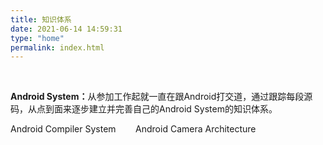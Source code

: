 ```yaml
---
title: 知识体系
date: 2021-06-14 14:59:31
type: "home"
permalink: index.html
---
```


<head>
    <meata charset="UTF-8">
    <title>知识体系</title>
</head><body><br></body>

<p><b>Android System：</b>从参加工作起就一直在跟Android打交道，通过跟踪每段源码，从点到面来逐步建立并完善自己的Android System的知识体系。</p>

<p><a href="https://ljw-luojianwei.github.io/2021/06/15/Android-Q-编译原理之零-序言" style="text-decoration:none">Android Compiler System</a>&nbsp&nbsp&nbsp&nbsp&nbsp&nbsp&nbsp&nbsp<a href="https://ljw-luojianwei.github.io/2021/06/11/Android-Camera-体系结构之一-序言" style="text-decoration:none">Android Camera Architecture</a>
</p>






